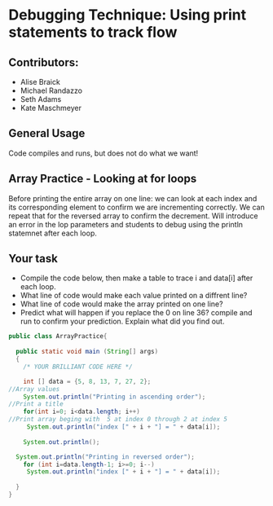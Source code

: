 # Debugging Technique: Using print statements to track flow

## Contributors:
* Alise Braick
* Michael Randazzo
* Seth Adams
* Kate Maschmeyer

## General Usage
Code compiles and runs, but does not do what we want! 

## Array Practice - Looking at for loops 
Before printing the entire array on one line: we can look at each index and its corresponding element to confirm we are incrementing correctly. We can repeat that for the reversed array to confirm the decrement. Will introduce an error in the lop parameters and students to debug using the println statemnet after each loop.

## Your task
* Compile the code below, then make a table to trace i and data[i] after each loop.
* What line of code would make each value printed on a diffrent line?
* What line of code would make the array printed on one line?
* Predict what will happen if you replace the 0 on line 36? compile and run to 
 confirm your prediction. Explain what did you find out.

```java
public class ArrayPractice{
  
  public static void main (String[] args)
  {
    /* YOUR BRILLIANT CODE HERE */

    int [] data = {5, 8, 13, 7, 27, 2};
//Array values
    System.out.println("Printing in ascending order");
//Print a title
    for(int i=0; i<data.length; i++)
//Print array beging with  5 at index 0 through 2 at index 5      
     System.out.println("index [" + i + "] = " + data[i]);
    
    System.out.println();

  System.out.println("Printing in reversed order");
    for (int i=data.length-1; i>=0; i--)
     System.out.println("index [" + i + "] = " + data[i]);
   
  }
}